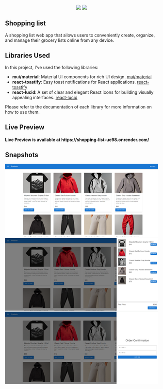 <p align="center">
    <img src="https://user-images.githubusercontent.com/62269745/174906065-7bb63e14-879a-4740-849c-0821697aeec2.png#gh-light-mode-only" width="40%">
    <img src="https://user-images.githubusercontent.com/62269745/174906068-aad23112-20fe-4ec8-877f-3ee1d9ec0a69.png#gh-dark-mode-only" width="40%">
</p>

## Shopping list

A shopping list web app that allows users to conveniently create, organize, and manage their grocery lists online from any device.

## Libraries Used

In this project, I've used the following libraries:

- **mui/material**: Material UI components for rich UI design. [mui/material](https://mui.com/)
- **react-toastify**: Easy toast notifications for React applications. [react-toastify](https://fkhadra.github.io/react-toastify/)
- **react-lucid**: A set of clear and elegant React icons for building visually appealing interfaces. [react-lucid](https://www.npmjs.com/package/react-lucid)


Please refer to the documentation of each library for more information on how to use them.

## Live Preview

<h4 align="left">Live Preview is available at https://shopping-list-ue98.onrender.com/</h4>

## Snapshots

<img src="./src/assets/home-snapshot.png" alt="home page"/>
<br/>
<img src="./src/assets/cart-snapshot.png" alt="home page"/>
<br/>
<img src="./src/assets/checkout-snapshot.png" alt="home page"/>
